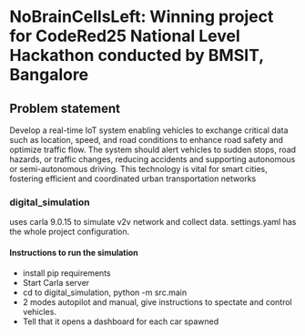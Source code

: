 
# NoBrainCellsLeft: Winning project for CodeRed25 National Level Hackathon conducted by BMSIT, Bangalore

## Problem statement
Develop a real-time IoT system enabling vehicles to exchange critical data such as location, speed, and road conditions to enhance road safety and optimize traffic flow. The system should alert vehicles to sudden stops, road hazards, or traffic changes, reducing accidents and supporting autonomous or semi-autonomous driving. This technology is vital for smart cities, fostering efficient and coordinated urban transportation networks

### digital_simulation
uses carla 9.0.15 to simulate v2v network and collect data. settings.yaml has the whole project configuration.

#### Instructions to run the simulation
- install pip requirements
- Start Carla server
- cd to digital_simulation, python -m src.main
- 2 modes autopilot and manual, give instructions to spectate and control vehicles.
- Tell that it opens a dashboard for each car spawned

